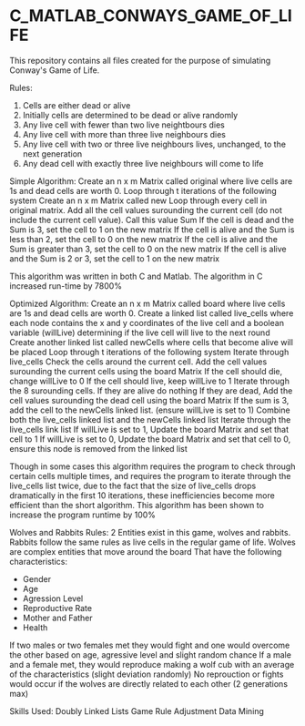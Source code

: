 # C_MATLAB_CONWAYS_GAME_OF_LIFE

This repository contains all files created for the purpose of simulating Conway's Game of Life.

Rules:
1) Cells are either dead or alive
2) Initially cells are determined to be dead or alive randomly
2) Any live cell with fewer than two live neightbours dies
3) Any live cell with more than three live neighbours dies
4) Any live cell with two or three live neighbours lives, unchanged, to the next generation
5) Any dead cell with exactly three live neighbours will come to life

Simple Algorithm:
Create an n x m Matrix called original where live cells are 1s and dead cells are worth 0.
Loop through t iterations of the following system
	Create an n x m Matrix called new
	Loop through every cell in original matrix.
		Add all the cell values surounding the current cell (do not include the current cell value). Call this value Sum
		If the cell is dead and the Sum is 3, set the cell to 1 on the new matrix
		If the cell is alive and the Sum is less than 2, set the cell to 0 on the new matrix
		If the cell is alive and the Sum is greater than 3, set the cell to 0 on the new matrix
		If the cell is alive and the Sum is 2 or 3, set the cell to 1 on the new matrix

This algorithm was written in both C and Matlab. The algorithm in C increased run-time by 7800%

Optimized Algorithm:
Create an n x m Matrix called board where live cells are 1s and dead cells are worth 0.
Create a linked list called live_cells where each node contains the x and y coordinates of the live cell and a boolean variable (willLive) determining if the live cell will live to the next round
Create another linked list called newCells where cells that become alive will be placed
Loop through t iterations of the following system
	Iterate through live_cells
		Check the cells around the current cell. Add the cell values surounding the current cells using the board Matrix
		If the cell should die, change willLive to 0
		If the cell should live, keep willLive to 1
		Iterate through the 8 surounding cells.
			If they are alive do nothing
			If they are dead, Add the cell values surounding the dead cell using the board Matrix
				If the sum is 3, add the cell to the newCells linked list. (ensure willLive is set to 1)
	Combine both the live_cells linked list and the newCells linked list
	Iterate through the live_cells link list
		If willLive is set to 1, Update the board Matrix and set that cell to 1
		If willLive is set to 0, Update the board Matrix and set that cell to 0, ensure this node is removed from the linked list

Though in some cases this algorithm requires the program to check through certain cells multiple times, and requires the program to iterate through the live_cells list twice, due to the fact that the size of live_cells drops dramatically in the first 10 iterations, these inefficiencies become more efficient than the short algorithm. This algorithm has been shown to increase the program runtime by 100%

Wolves and Rabbits Rules:
2 Entities exist in this game, wolves and rabbits.
Rabbits follow the same rules as live cells in the regular game of life. Wolves are complex entities that move around the board That have the following characteristics:
 - Gender
 - Age
 - Agression Level
 - Reproductive Rate
 - Mother and Father
 - Health

If two males or two females met they would fight and one would overcome the other based on age, agressive level and slight random chance
If a male and a female met, they would reproduce making a wolf cub with an average of the characteristics (slight deviation randomly)
No reprouction or fights would occur if the wolves are directly related to each other (2 generations max)

Skills Used:
Doubly Linked Lists
Game Rule Adjustment
Data Mining
